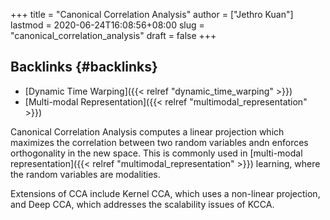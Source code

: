 +++
title = "Canonical Correlation Analysis"
author = ["Jethro Kuan"]
lastmod = 2020-06-24T16:08:56+08:00
slug = "canonical_correlation_analysis"
draft = false
+++

## Backlinks {#backlinks}

- [Dynamic Time Warping]({{< relref "dynamic_time_warping" >}})
- [Multi-modal Representation]({{< relref "multimodal_representation" >}})

Canonical Correlation Analysis computes a linear projection which
maximizes the correlation between two random variables andn enforces
orthogonality in the new space. This is commonly used in [multi-modal
representation]({{< relref "multimodal_representation" >}}) learning, where the random variables are modalities.

Extensions of CCA include Kernel CCA, which uses a non-linear
projection, and Deep CCA, which addresses the scalability issues of KCCA.
